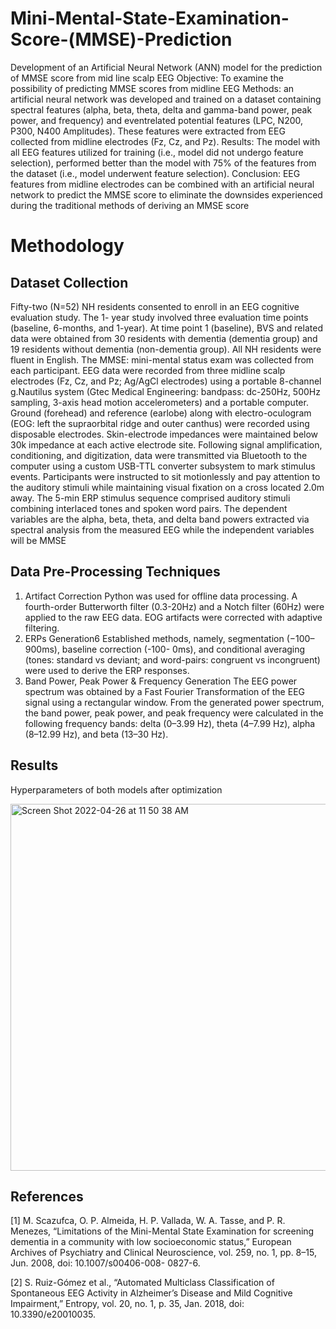 # Mini-Mental-State-Examination-Score-(MMSE)-Prediction
Development of an Artificial Neural Network (ANN) model for the prediction of MMSE score from mid line scalp EEG
Objective: To examine the possibility of predicting MMSE scores from midline EEG
Methods: an artificial neural network was developed and trained on a dataset containing spectral features (alpha, beta, theta, delta and gamma-band power, peak power, and frequency) and eventrelated potential features (LPC, N200, P300, N400 Amplitudes). These features were extracted from EEG collected from midline electrodes (Fz, Cz, and Pz).
Results: The model with all EEG features utilized for training (i.e., model did not undergo feature selection), performed better than the model with 75% of the features from the dataset (i.e., model underwent feature selection).
Conclusion: EEG features from midline electrodes can be combined with an artificial neural network to predict the MMSE score to eliminate the downsides experienced during the traditional methods of deriving an MMSE score

# Methodology
## Dataset Collection
Fifty-two (N=52) NH residents consented to enroll in an EEG cognitive evaluation study. The 1-
year study involved three evaluation time points (baseline, 6-months, and 1-year). At time point
1 (baseline), BVS and related data were obtained from 30 residents with dementia (dementia
group) and 19 residents without dementia (non-dementia group). All NH residents were fluent in
English. The MMSE: mini-mental status exam was collected from each participant.
EEG data were recorded from three midline scalp electrodes (Fz, Cz, and Pz; Ag/AgCl
electrodes) using a portable 8-channel g.Nautilus system (Gtec Medical Engineering: bandpass:
dc-250Hz, 500Hz sampling, 3-axis head motion accelerometers) and a portable computer.
Ground (forehead) and reference (earlobe) along with electro-oculogram (EOG: left the supraorbital ridge and outer canthus) were recorded using disposable electrodes. Skin-electrode
impedances were maintained below 30k impedance at each active electrode site. Following
signal amplification, conditioning, and digitization, data were transmitted via Bluetooth to the
computer using a custom USB-TTL converter subsystem to mark stimulus events.
Participants were instructed to sit motionlessly and pay attention to the auditory stimuli while
maintaining visual fixation on a cross located 2.0m away. The 5-min ERP stimulus sequence
comprised auditory stimuli combining interlaced tones and spoken word pairs.
The dependent variables are the alpha, beta, theta, and delta band powers extracted via spectral
analysis from the measured EEG while the independent variables will be MMSE

## Data Pre-Processing Techniques
1. Artifact Correction
Python was used for offline data processing. A fourth-order Butterworth filter (0.3-20Hz)
and a Notch filter (60Hz) were applied to the raw EEG data. EOG artifacts were
corrected with adaptive filtering.
2. ERPs Generation6
Established methods, namely, segmentation (−100–900ms), baseline correction (-100-
0ms), and conditional averaging (tones: standard vs deviant; and word-pairs: congruent
vs incongruent) were used to derive the ERP responses.
3. Band Power, Peak Power & Frequency Generation
The EEG power spectrum was obtained by a Fast Fourier Transformation of the EEG
signal using a rectangular window. From the generated power spectrum, the band power,
peak power, and peak frequency were calculated in the following frequency bands: delta
(0–3.99 Hz), theta (4–7.99 Hz), alpha (8–12.99 Hz), and beta (13–30 Hz).

## Results
Hyperparameters of both models after optimization

<img width="587" alt="Screen Shot 2022-04-26 at 11 50 38 AM" src="https://user-images.githubusercontent.com/70718280/165371513-2fa10afe-8f00-43ae-bdfd-73bfe8e010a2.png">

## References
[1] M. Scazufca, O. P. Almeida, H. P. Vallada, W. A. Tasse, and P. R. Menezes,
“Limitations of the Mini-Mental State Examination for screening dementia in a
community with low socioeconomic status,” European Archives of Psychiatry and
Clinical Neuroscience, vol. 259, no. 1, pp. 8–15, Jun. 2008, doi: 10.1007/s00406-008-
0827-6.

[2] S. Ruiz-Gómez et al., “Automated Multiclass Classification of Spontaneous EEG
Activity in Alzheimer’s Disease and Mild Cognitive Impairment,” Entropy, vol. 20, no.
1, p. 35, Jan. 2018, doi: 10.3390/e20010035.

